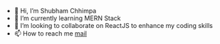 - 👋 Hi, I’m Shubham Chhimpa
- 🌱 I’m currently learning MERN Stack
- 💞️ I’m looking to collaborate on ReactJS to enhance my coding skills
- 📫 How to reach me [mail](mailto:shubhamchhimpa2001@gmail.com)

<!---
shubham-chhimpa-here/shubham-chhimpa-here is a ✨ special ✨ repository because its `README.md` (this file) appears on your GitHub profile.
You can click the Preview link to take a look at your changes.
--->
